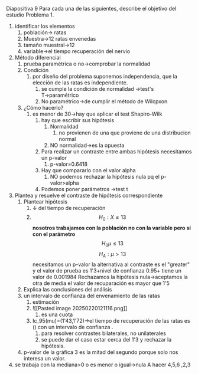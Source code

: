 Diapositiva 9
Para cada una de las siguientes, describe el objetivo del estudio
Problema 1.
1. identificar los elementos
	1. población→ ratas
	2. Muestra→12  ratas envenedas
	3. tamaño muestral→12
	4. variable→el  tiempo recuperación del nervio
2. Método diferencial
	1. prueba paramétrica o no→comprobar la normalidad
	2. Condición
		1. por diseño del problema suponemos independencia, que la elección de las ratas es independiente.
			1. se cumple la condición de normalidad →test's T→paramétrico
			2. No paramétrico→de cumplir el método de Wilcpxon
	3. ¿Cómo hacerlo?
		1. es menor de 30→hay que aplicar el test Shapiro-Wilk
			1. hay que escribir sus hipótesis
				1. Normalidad
					1. no provienen de una que proviene de una distribucion normal
				2. NO normalidad→es la opuesta
			2. Para realizar un contraste entre ambas hipótesis necesitamos un p-valor 
				1. p-valor=0.6418
			3. Hay que compararlo con el valor alpha 
				1. NO podemos rechazar la hipótesis nula pq el p-valor>alpha
			4. Podemos poner parámetros →test t
3. Plantea y resuelve el contraste de hipótesis correspondiente
	1. Plantear hipótesis
		1. ↓ del tiempo de recuperación
		2. $$
H_{0}:X \le 13
$$
		**nosotros trabajamos con la población no con la variable pero sí con el parámetro**
			$$
H_{0}\mu \le 13
$$
$$
H_{A}:\mu>13
$$
			necesitamos un p-valor
				la alternativa al contraste es el "greater" y el valor de prueba es 1'3+nivel de confianza 0.95+
				tiene un valor de 0.001984
			Rechazamos la hipótesis nula→aceptamos la otra
				de media el valor de recuparación es mayor que 1'5
	1. Explica las conclusiones  del análisis
	2. un intervalo de confianza del envenamiento de las ratas
		1. estimación
		2. ![[Pasted image 20250220121116.png]]
			1. es una cuota 
		3. Ic_95(mu)=(1'43,1'72)→el tiempo de recuperación de las ratas es () con un intervalo  de confianza .
			1. para resolver contrastes bilaterales, no unilaterales
			2. se puede dar el caso estar cerca del 1'3 y rechazar la hipótesis.
	3. p-valor de la gráfica 3 es la mitad del segundo porque solo nos interesa un valor.
1. se trabaja con la mediana>0 o es menor o igual→nula
A hacer 4,5,6 ,2,3
